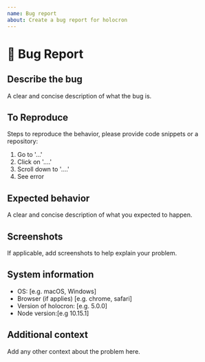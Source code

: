 ```yaml
---
name: Bug report
about: Create a bug report for holocron
---
```


# 🐞 Bug Report

## Describe the bug

A clear and concise description of what the bug is.

## To Reproduce

Steps to reproduce the behavior, please provide code snippets or a repository:

1. Go to '...'
2. Click on '....'
3. Scroll down to '....'
4. See error

## Expected behavior

A clear and concise description of what you expected to happen.

## Screenshots

If applicable, add screenshots to help explain your problem.

## System information

- OS: [e.g. macOS, Windows]
- Browser (if applies) [e.g. chrome, safari]
- Version of holocron: [e.g. 5.0.0]
- Node version:[e.g 10.15.1]

## Additional context

Add any other context about the problem here.